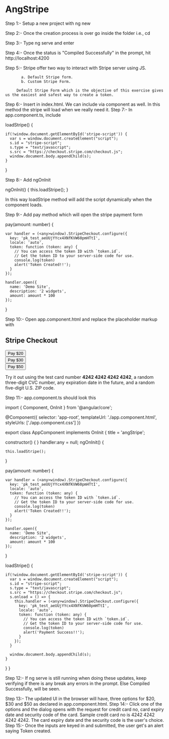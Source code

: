 # AngStripe

Step 1:- Setup a new project with ng new <project name> <br />
  
Step 2:- Once the creation process is over go inside the folder i.e., cd <project name> <br />
  
Step 3:- Type ng serve and enter <br />

Step 4:- Once the status is "Compiled Successfully" in the prompt, hit http://localhost:4200 <br />

Step 5:- Stripe offer two way to interact with Stripe server using JS.

           a. Default Stripe form.
           b. Custom Stripe Form.
           
         Default Stripe Form which is the objective of this exercise gives us the easiest and safest way to create a token.
         
Step 6:- Insert <script src="https://checkout.stripe.com/checkout.js"></script> in index.html. We can include via component as well. In this method the stripe will load when we really need it.
Step 7:- In app.component.ts, include 

loadStripe() {
      
    if(!window.document.getElementById('stripe-script')) {
      var s = window.document.createElement("script");
      s.id = "stripe-script";
      s.type = "text/javascript";
      s.src = "https://checkout.stripe.com/checkout.js";
      window.document.body.appendChild(s);
    }
}

Step 8:- Add ngOnInit

ngOnInit() {
    this.loadStripe();
}

In this way loadStripe method will add the script dynamically when the component loads.

Step 9:- Add pay method which will open the stripe payment form

pay(amount: number) {    
  
    var handler = (<any>window).StripeCheckout.configure({
      key: 'pk_test_aeUUjYYcx4XNfKVW60pmHTtI',
      locale: 'auto',
      token: function (token: any) {
        // You can access the token ID with `token.id`.
        // Get the token ID to your server-side code for use.
        console.log(token)
        alert('Token Created!!');
      }
    });
  
    handler.open({
      name: 'Demo Site',
      description: '2 widgets',
      amount: amount * 100
    });
  
}

Step 10:- Open app.component.html and replace the placeholder markup with 

<div class="container mt-5">
  <h2>Stripe Checkout</h2>
  <div class="row mt-5">
    <div class="col-md-4">
      <button (click)="pay(20)" class="btn btn-primary btn-block">Pay $20</button>
    </div>
    <div class="col-md-4">
      <button (click)="pay(30)" class="btn btn-success btn-block">Pay $30</button>
    </div>
    <div class="col-md-4">
      <button (click)="pay(50)" class="btn btn-info btn-block">Pay $50</button>
    </div>    
  </div>
  <p class="mt-5">
      Try it out using the test card number <b>4242 4242 4242 4242</b>, a random three-digit CVC number, any expiration date in the future, and a random five-digit U.S. ZIP code.
  </p>
</div>

Step 11:- app.component.ts should look this

import { Component, OnInit } from '@angular/core';

@Component({
  selector: 'app-root',
  templateUrl: './app.component.html',
  styleUrls: ['./app.component.css']
})

export class AppComponent implements OnInit {
  title = 'angStripe';
  
  constructor() { }
  handler:any = null;
  ngOnInit() {
  
    this.loadStripe();
  }

  pay(amount: number) {    
  
    var handler = (<any>window).StripeCheckout.configure({
      key: 'pk_test_aeUUjYYcx4XNfKVW60pmHTtI',
      locale: 'auto',
      token: function (token: any) {
        // You can access the token ID with `token.id`.
        // Get the token ID to your server-side code for use.
        console.log(token)
        alert('Token Created!!');
      }
    });
  
    handler.open({
      name: 'Demo Site',
      description: '2 widgets',
      amount: amount * 100
    });
  
  }

  loadStripe() {
      
    if(!window.document.getElementById('stripe-script')) {
      var s = window.document.createElement("script");
      s.id = "stripe-script";
      s.type = "text/javascript";
      s.src = "https://checkout.stripe.com/checkout.js";
      s.onload = () => {
        this.handler = (<any>window).StripeCheckout.configure({
          key: 'pk_test_aeUUjYYcx4XNfKVW60pmHTtI',
          locale: 'auto',
          token: function (token: any) {
            // You can access the token ID with `token.id`.
            // Get the token ID to your server-side code for use.
            console.log(token)
            alert('Payment Success!!');
          }
        });
      }
        
      window.document.body.appendChild(s);
    }
  }
}

Step 12:- If ng serve is still running when doing these updates, keep verifying if there is any break any errors in the prompt. Else Compiled Successfully, will be seen.

Step 13:- The updated UI in the browser will have, three options for $20, $30 and $50 as declared in app.component.html.
Step 14:- Click one of the options and the dialog opens with the request for credit card no, card expiry date and security code of the card. Sample credit card no is 4242 4242 4242 4242. The card expiry date and the security code is the user's choice. 
Step 15:- Once the inputs are keyed in and submitted, the user get's an alert saying Token created.

